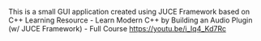 This is a small GUI application created using JUCE Framework based on C++
Learning Resource - Learn Modern C++ by Building an Audio Plugin (w/ JUCE Framework) - Full Course
                    https://youtu.be/i_Iq4_Kd7Rc
